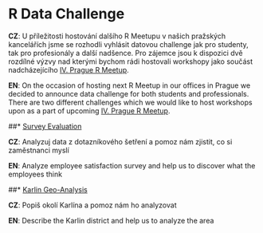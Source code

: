 # R Data Challenge
**CZ**:
U příležitosti hostování dalšího R Meetupu v našich pražských kancelářích jsme se rozhodli vyhlásit datovou challenge jak pro studenty, tak pro profesionály a další nadšence. Pro zájemce jsou k dispozici dvě rozdílné výzvy nad kterými bychom rádi hostovali workshopy jako součást nadcházejícího [IV. Prague R Meetup](http://www.meetup.com/Prague-R-Meetup-Group/events/230654534/).

**EN**:
On the occasion of hosting next R Meetup in our offices in Prague we decided to announce data challenge for both students and professionals. There are two different challenges which we would like to host workshops upon as a part of upcoming [IV. Prague R Meetup](http://www.meetup.com/Prague-R-Meetup-Group/events/230654534/).



##* [Survey Evaluation](https://github.com/KPMG-CZ/R-Data-Challenge/tree/master/Survey_Evaluation)

**CZ**:
Analyzuj data z dotazníkového šetření a pomoz nám zjistit, co si zaměstnanci myslí 

**EN**:
Analyze employee satisfaction survey and help us to discover what the employees think


##* [Karlin Geo-Analysis](https://github.com/KPMG-CZ/R-Data-Challenge/tree/master/Karlin_Geo_Analysis)

**CZ**:
Popiš okolí Karlína a pomoz nám ho analyzovat

**EN**:
Describe the Karlin district and help us to analyze the area
